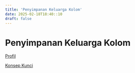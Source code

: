 ```yaml
---
title: 'Penyimpanan Keluarga Kolom'
date: 2025-02-18T18:40::10
draft: false
---
```


# Penyimpanan Keluarga Kolom

[Profil](Penyimpanan%20Keluarga%20Kolom%2076fffa71955846179f7eda80908acdc8/Profil%20878b6879bb7d47f1b5ebb26fd5995052.md)

[Konsep Kunci](Penyimpanan%20Keluarga%20Kolom%2076fffa71955846179f7eda80908acdc8/Konsep%20Kunci%20a1538d4630e340dbbc7a175c585337fe.md)
